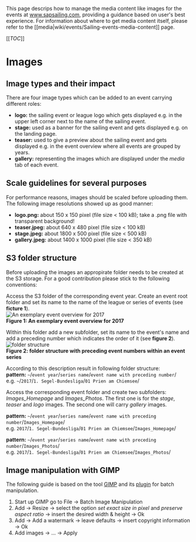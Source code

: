 This page descrips how to manage the media content like images for the events at www.sapsailing.com, providing a guidance based on user's best experience. For information about where to get media content itself, please refer to the [[media|wiki/events/Sailing-events-media-content]] page.

[[_TOC_]]

# Images

## Image types and their impact
There are four image types which can be added to an event carrying different roles:

* **logo:** the sailing event or league logo which gets displayed e.g. in the upper left corner next to the name of the sailing event.
* **stage:** used as a banner for the sailing event and gets displayed e.g. on the landing page.
* **teaser:** used to give a preview about the sailing event and gets displayed e.g. in the event overview where all events are grouped by years.    
* **gallery:** representing the images which are displayed under the _media_ tab of each event.

## Scale guidelines for several purposes
For performance reasons, images should be scaled before uploading them. The following image resolutions showed up as good manner:

* **logo.png:** about 150 x 150 pixel (file size < 100 kB); take a .png file with transparent background!
* **teaser.jpeg:** about 640 x 480 pixel (file size < 100 kB)
* **stage.jpeg:** about 1800 x 500 pixel (file size < 500 kB)
* **gallery.jpeg:** about 1400 x 1000 pixel (file size < 350 kB)

## S3 folder structure
Before uploading the images an appropirate folder needs to be created at the S3 storage. For a good contribution please stick to the following conventions:     

Access the S3 folder of the corresponding event year. Create an event root folder and set its name to the name of the league or series of events (see **ficture 1**).  
![An exemplary event overview for 2017](https://s3-eu-west-1.amazonaws.com/media.sapsailing.com/wiki/how%20to/media%20content/year-and-event.jpeg)  
**Figure 1: An exemplary event overview for 2017**   

Within this folder add a new subfolder, set its name to the event's name and add a preceding number which indicates the order of it (see **figure 2**).  
![folder structure](https://s3-eu-west-1.amazonaws.com/media.sapsailing.com/wiki/how%20to/media%20content/folder-structure.jpeg)  
**Figure 2: folder structure with preceding event numbers within an event series**  

According to this description result in following folder structure:  
**pattern:** `~`/`event year`/`series name`/`event name with preceding number`/    
e.g. `~`/`2017`/`1. Segel-Bundesliga`/`01 Prien am Chiemsee`/  

Access the corresponding event folder and create two subfolders: _Images\_Homepage_ and _Images\_Photos_. The first one is for the _stage_, _teaser_ and _logo_ images. The second one will carry _gallery_ images.    
   
**pattern:** `~`/`event year`/`series name`/`event name with preceding number`/`Images_Homepage`/  
e.g. `2017`/`1. Segel-Bundesliga`/`01 Prien am Chiemsee`/`Images_Homepage`/  

**pattern:** `~`/`event year`/`series name`/`event name with preceding number`/`Images_Photos`/    
e.g. `2017`/`1. Segel-Bundesliga`/`01 Prien am Chiemsee`/`Images_Photos`/

## Image manipulation with GIMP
The following guide is based on the tool [GIMP](https://www.gimp.org/) and its [plugin](http://registry.gimp.org/node/26259) for batch manipulation.  

1. Start up GIMP go to File -> Batch Image Manipulation
2. Add -> Resize -> select the option _set exact size in pixel_ and _preserve aspect ratio_ -> insert the desired width & height -> Ok
3. Add -> Add a watermark -> leave defaults -> insert copyright information -> Ok
4. Add images -> ... -> Apply





